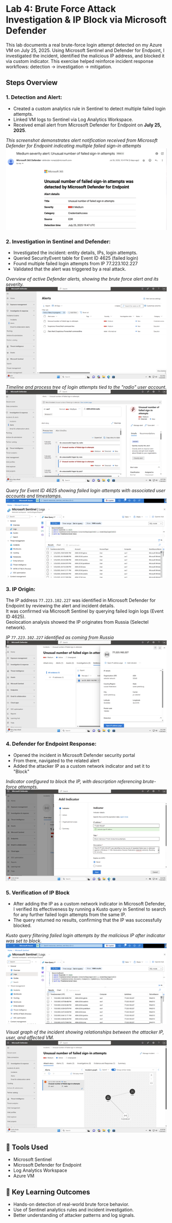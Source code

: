 # Lab 4: Brute Force Attack Investigation & IP Block via Microsoft Defender

This lab documents a real brute-force login attempt detected on my Azure VM on July 25, 2025. Using Microsoft Sentinel and Defender for Endpoint, I investigated the incident, identified the malicious IP address, and blocked it via custom indicator. This exercise helped reinforce incident response workflows: detection → investigation → mitigation.

## Steps Overview
### 1. Detection and Alert:
- Created a custom analytics rule in Sentinel to detect multiple failed login attempts.
- Linked VM logs to Sentinel via Log Analytics Workspace.
- Received email alert from Microsoft Defender for Endpoint on **July 25, 2025**.

*This screenshot demonstrates alert notification received from Microsoft Defender for Endpoint indicating multiple failed sign-in attempts*
![Alert email](email-alert.png)

### 2. Investigation in Sentinel and Defender:
- Investigated the incident: entity details, IPs, login attempts.
- Queried SecurityEvent table for Event ID 4625 (failed login)
- Found multiple failed login attempts from IP 77.223.102.227
- Validated that the alert was triggered by a real attack.

*Overview of active Defender alerts, showing the brute force alert and its severity.*
![Alert table](alert-info-defender.png)

*Timeline and process tree of login attempts tied to the "radio" user account.*
![Alert process tree](alert-process-tree-defender.png) 

*Query for Event ID 4625 showing failed login attempts with associated user accounts and timestamps.*
![Kusto failed logins](kusto-query.png) 

### 3. IP Origin:
The IP address `77.223.102.227` was identified in Microsoft Defender for Endpoint by reviewing the alert and incident details.  
It was confirmed via Microsoft Sentinel by querying failed login logs (Event ID 4625).  
Geolocation analysis showed the IP originates from Russia (Selectel network).

*IP `77.223.102.227` identified as coming from Russia*
![IP origin](defender-evidence-ip.png) 


### 4. Defender for Endpoint Response:
- Opened the incident in Microsoft Defender security portal
- From there, navigated to the related alert
- Added the attacker IP as a custom network indicator and set it to "Block"

*Indicator configured to block the IP, with description referencing brute-force attempts.*
![Indicator confirmation](indicator-creation.png)  

### 5. Verification of IP Block

- After adding the IP as a custom network indicator in Microsoft Defender, I verified its effectiveness by running a Kusto query in Sentinel to search for any further failed login attempts from the same IP.
- The query returned no results, confirming that the IP was successfully blocked.

*Kusto query filtering failed login attempts by the malicious IP after indicator was set to block.*
![Kusto IP lookup](kusto-query-ip.png) 

*Visual graph of the incident showing relationships between the attacker IP, user, and affected VM.*
![Incident graph](defender-incidents-results.png)

## 🔧 Tools Used
- Microsoft Sentinel
- Microsoft Defender for Endpoint
- Log Analytics Workspace
- Azure VM

## 🧠 Key Learning Outcomes
- Hands-on detection of real-world brute force behavior.
- Use of Sentinel analytics rules and incident investigation.
- Better understanding of attacker patterns and log signals.
  
